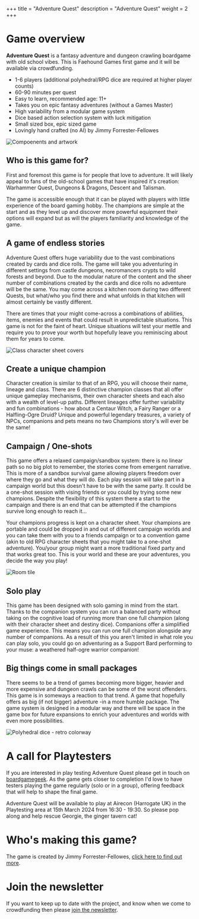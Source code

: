 +++
title = "Adventure Quest"
description = "Adventure Quest"
weight = 2
+++

# Game overview

**Adventure Quest** is a fantasy adventure and dungeon crawling boardgame with old school vibes. This is Faehound Games first game and it will be available via crowdfunding.

- 1-6 players (additional polyhedral/RPG dice are required at higher player counts)
- 60-90 minutes per quest
- Easy to learn, recommended age: 11+
- Takes you on epic fantasy adventures (without a Games Master)
- High variability from a modular game system
- Dice based action selection system with luck mitigation
- Small sized box, epic sized game
- Lovingly hand crafted (no AI) by Jimmy Forrester-Fellowes

![Compoenents and artwork](/components1.png)

## Who is this game for?

First and foremost this game is for people that love to adventure. It will likely appeal to fans of the old-school games that have inspired it's creation: Warhammer Quest, Dungeons & Dragons, Descent and Talisman.

The game is accessible enough that it can be played with players with little experience of the board gaming hobby. The champions are simple at the start and as they level up and discover more powerful equipment their options will expand but as will the players familiarity and knowledge of the game.

## A game of endless stories

Adventure Quest offers huge variability due to the vast combinations created by cards and dice rolls. The game will take you adventuring in different settings from castle dungeons, necromancers crypts to wild forests and beyond. Due to the modular nature of the content and the sheer number of combinations created by the cards and dice rolls no adventure will be the same. You may come across a kitchen room during two different Quests, but what/who you find there and what unfolds in that kitchen will almost certainly be vastly different.

There are times that your might come-across a combinations of abilities, items, enemies and events that could result in unpredictable situations. This game is not for the faint of heart. Unique situations will test your mettle and require you to prove your worth but hopefully leave you reminiscing about them for years to come.

![Class character sheet covers](/classes1.png)

## Create a unique champion

Character creation is similar to that of an RPG, you will choose their name, lineage and class. There are 6 distinctive champion classes that all offer unique gameplay mechanisms, their own character sheets and each also with a wealth of level-up paths. Different lineages offer further variability and fun combinations - how about a Centaur Witch, a Fairy Ranger or a Halfling-Ogre Druid? Unique and powerful legendary treasures, a variety of NPCs, companions and pets means no two Champions story's will ever be the same!

## Campaign / One-shots

This game offers a relaxed campaign/sandbox system: there is no linear path so no big plot to remember, the stories come from emergent narrative. This is more of a sandbox survival game allowing players freedom over where they go and what they will do. Each play session will take part in a campaign world but this doesn't have to be with the same party. It could be a one-shot session with vising friends or you could by trying some new champions. Despite the flexibility of this system there a start to the campaign and there is an end that can be attempted if the champions survive long enough to reach it...

Your champions progress is kept on a character sheet. Your champions are portable and could be dropped in and out of different campaign worlds and you can take them with you to a friends campaign or to a convention game (akin to old RPG character sheets that you might take to a one-shot adventure). You/your group might want a more traditional fixed party and that works great too. This is your world and these are your adventures, you decide the way you play!

![Room tile](/rooms1.png)

## Solo play

This game has been designed with solo gaming in mind from the start. Thanks to the companion system you can run a balanced party without taking on the cognitive load of running more than one full champion (along with their character sheet and destiny dice). Companions offer a simplified game experience. This means you can run one full champion alongside any number of companions. As a result of this you aren't limited in what role you can play solo, you could go on adventuring as a Support Bard performing to your muse: a weathered half-ogre warrior companion!

## Big things come in small packages

There seems to be a trend of games becoming more bigger, heavier and more expensive and dungeon crawls can be some of the worst offenders. This game is in someways a reaction to that trend. A game that hopefully offers as big (if not bigger) adventure -in a more humble package. The game system is designed in a modular way and there will be space in the game box for future expansions to enrich your adventures and worlds with even more possibilities.

![Polyhedral dice - retro colorway](/dice1.png)

# A call for Playtesters

If you are interested in play testing Adventure Quest please get in touch on [boardgamegeek](https://boardgamegeek.com/user/jimmyff). As the game gets closer to completion I'd love to have testers playing the game regularly (solo or in a group), offering feedback that will help to shape the final game.

Adventure Quest will be available to play at Airecon (Harrogate UK) in the Playtesting area at 15th March 2024 from 16:30 - 19:30. So please pop along and help rescue Georgie, the ginger tavern cat!

# Who's making this game?

The game is created by Jimmy Forrester-Fellowes, [click here to find out more](/#about-faehound-games).

# Join the newsletter

If you want to keep up to date with the project, and know when we come to crowdfunding then please [join the newsletter](<https://mailchi.mp/68c9bda28534/faehound-games-newsletter>).
